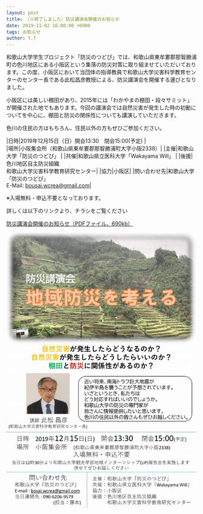 ```yaml
---
layout: post
title: （※終了しました）防災講演会開催のお知らせ
date: 2019-11-02 16:00:00 +0900
tags: お知らせ
author: t.f
---
```


和歌山大学学生プロジェクト「防災のつどぴ」では、和歌山県東牟婁郡那智勝浦町の色川地区にある小阪区という集落の防災対策に取り組ませていただいております。この度、小阪区において当団体の指導教員で和歌山大学災害科学教育センターのセンター長である此松昌彦教授による、防災講演会を開催する運びとなりました。 

小阪区には美しい棚田があり、2015年には「わかやまの棚田・段々サミット」が開催された地でもあります。今回の講演会では自然災害が発生した時の初動についてを中心に、棚田と防災の関係性についても講演していただきます。 

色川の住民の方はもちろん、住民以外の方もぜひご参加ください。 

<!--more-->

|日時|2019年12月15日（日）開会13:30　閉会15:00(予定)    |   
|場所|小阪集会所（和歌山県東牟婁郡那智勝浦町大字小阪2338）|
|主催|和歌山大学「防災のつどぴ」                        |
|共催|和歌山県立医科大学「Wakayama Will」               |
|後援|色川地区自主防災組織 <br> 和歌山大学災害科学教育研究センター|
|協力|小阪区|
|問い合わせ先|和歌山大学「防災のつどぴ」<br> E-Mail: bousai.wcrea@gmail.com|

※入場無料・申込不要となっております。

詳しくは以下のリンクより、チラシをご覧ください

<a href="/assets/documents/防災講演会開催のお知らせ.pdf" target="_blank">防災講演会開催のお知らせ（PDFファイル、690kb）</a>

![防災講演会のお知らせ](/assets/images/3/防災講演会開催のお知らせ.jpg)
